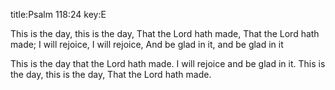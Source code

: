 title:Psalm 118:24
key:E

This is the day, this is the day,
That the Lord hath made,
That the Lord hath made; 
I will rejoice, I will rejoice,
And be glad in it, and be glad in it

This is the day that the Lord hath made. 
I will rejoice and be glad in it.
This is the day, this is the day,
That the Lord hath made.
